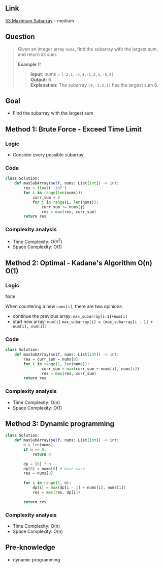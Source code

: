 ## Link
 [53.Maximum Subarray](https://leetcode.com/problems/maximum-subarray/description/) - medium
## Question
> Given an integer array `nums`, find the subarray with the largest sum, and return _its sum_.
> 
> **Example 1:** <br>
>> **Input:** nums = `[-2,1,-3,4,-1,2,1,-5,4]` <br>
>> **Output:** 6 <br>
>> **Explanation:** The subarray `[4,-1,2,1]` has the largest sum 6. <br>

## Goal
- Find the subarray with the largest sum
## Method 1: Brute Force - Exceed Time Limit
### Logic
- Consider every possible subarray
### Code
```python
class Solution:
    def maxSubArray(self, nums: List[int]) -> int:
        res = float('-inf')
        for i in range(len(nums)):
            curr_sum = 0
            for j in range(i, len(nums)):
                curr_sum += nums[j]            
                res = max(res, curr_sum)
        return res
```

### Complexity analysis
- Time Complexity: O($n^2$)
- Space Complexity: O(1)
## Method 2: Optimal - Kadane's Algorithm O(n) O(1)
### Logic
> [!note]
> When countering a new `nums[i]`, there are two opinions:
> - continue the previous array: `max_subarray[i-1]+num[i]`
> - start new array: `num[i]`
> `max_subarray[i] = (max_subarray[i - 1] + num[i], num[i])`

### Code
```python
class Solution:
    def maxSubArray(self, nums: List[int]) -> int:
        res = curr_sum = nums[0]
        for i in range(1, len(nums)):
                curr_sum = max(curr_sum + nums[i], nums[i])
                res = max(res, curr_sum)
        return res
```
### Complexity analysis
- Time Complexity: O(n)
- Space Complexity: O(1)
## Method 3: Dynamic programming
```python
class Solution:
    def maxSubArray(self, nums: List[int]) -> int:
        n = len(nums)
        if n == 0:
            return 0
        
        dp = [0] * n 
        dp[0] = nums[0] # base case
        res = nums[0]
        
        for i in range(1, n):
            dp[i] = max(dp[i - 1] + nums[i], nums[i])
            res = max(res, dp[i])
        
        return res
```
### Complexity analysis
- Time Complexity: O(n)
- Space Complexity: O(n)
## Pre-knowledge
- dynamic programming
